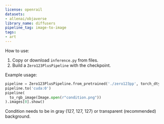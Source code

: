 ```yaml
---
license: openrail
datasets:
- allenai/objaverse
library_name: diffusers
pipeline_tag: image-to-image
tags:
- art
---
```


How to use:

1. Copy or download `inference.py` from files.
2. Build a `Zero123PlusPipeline` with the checkpoint.

Example usage:

```python
pipeline = Zero123PlusPipeline.from_pretrained('./zero123pp', torch_dtype=torch.float16)
pipeline.to('cuda:0')
pipeline(
  to_rgb_image(Image.open(r"condition.png"))
).images[0].show()
```

Condition needs to be in gray (127, 127, 127) or transparent (recommended) background.
